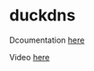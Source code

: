 # duckdns

Dcoumentation [here](https://docs.technotim.live/posts/duck-dns/)

Video [here](https://www.youtube.com/watch?v=bVmUV1G5wpI)